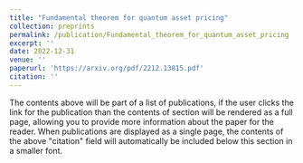 ```yaml
---
title: "Fundamental theorem for quantum asset pricing"
collection: preprints
permalink: /publication/Fundamental_theorem_for_quantum_asset_pricing
excerpt: ''
date: 2022-12-31
venue: ''
paperurl: 'https://arxiv.org/pdf/2212.13815.pdf'
citation: ''
---
```


The contents above will be part of a list of publications, if the user clicks the link for the publication than the contents of section will be rendered as a full page, allowing you to provide more information about the paper for the reader. When publications are displayed as a single page, the contents of the above "citation" field will automatically be included below this section in a smaller font.
